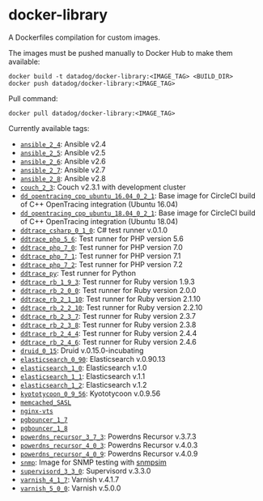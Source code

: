 # docker-library

A Dockerfiles compilation for custom images.

The images must be pushed manually to Docker Hub to make them available:

```shell script
docker build -t datadog/docker-library:<IMAGE_TAG> <BUILD_DIR>
docker push datadog/docker-library:<IMAGE_TAG>
```

Pull command:

```shell script
docker pull datadog/docker-library:<IMAGE_TAG>
```

Currently available tags:

* [`ansible_2_4`](https://github.com/DataDog/docker-library/tree/master/ansible/2.4): Ansible v2.4
* [`ansible_2_5`](https://github.com/DataDog/docker-library/tree/master/ansible/2.5): Ansible v2.5
* [`ansible_2_6`](https://github.com/DataDog/docker-library/tree/master/ansible/2.6): Ansible v2.6
* [`ansible_2_7`](https://github.com/DataDog/docker-library/tree/master/ansible/2.7): Ansible v2.7
* [`ansible_2_8`](https://github.com/DataDog/docker-library/tree/master/ansible/2.8): Ansible v2.8
* [`couch_2_3`](https://github.com/DataDog/docker-library/tree/master/couch/2.3): Couch v2.3.1 with development cluster
* [`dd_opentracing_cpp_ubuntu_16.04_0_2_1`](https://github.com/DataDog/docker-library/tree/master/dd-opentracing-cpp/ubuntu_16.04/0.2.1): Base image for CircleCI build of C++ OpenTracing integration (Ubuntu 16.04)
* [`dd_opentracing_cpp_ubuntu_18.04_0_2_1`](https://github.com/DataDog/docker-library/tree/master/dd-opentracing-cpp/ubuntu_18.04/0.2.1): Base image for CircleCI build of C++ OpenTracing integration (Ubuntu 18.04)
* [`ddtrace_csharp_0_1_0`](https://github.com/DataDog/docker-library/tree/master/dd-trace-csharp/0.1.0): C# test runner v.0.1.0
* [`ddtrace_php_5_6`](https://github.com/DataDog/docker-library/tree/master/dd-trace-php/Dockerfile_56): Test runner for PHP version 5.6
* [`ddtrace_php_7_0`](https://github.com/DataDog/docker-library/tree/master/dd-trace-php/Dockerfile_70): Test runner for PHP version 7.0
* [`ddtrace_php_7_1`](https://github.com/DataDog/docker-library/tree/master/dd-trace-php/Dockerfile_71): Test runner for PHP version 7.1
* [`ddtrace_php_7_2`](https://github.com/DataDog/docker-library/tree/master/dd-trace-php/Dockerfile_72): Test runner for PHP version 7.2
* [`ddtrace_py`](https://github.com/DataDog/docker-library/tree/master/dd-trace-py): Test runner for Python
* [`ddtrace_rb_1_9_3`](https://github.com/DataDog/docker-library/tree/master/dd-trace-rb/1.9.3): Test runner for Ruby version 1.9.3
* [`ddtrace_rb_2_0_0`](https://github.com/DataDog/docker-library/tree/master/dd-trace-rb/2.0.0): Test runner for Ruby version 2.0.0
* [`ddtrace_rb_2_1_10`](https://github.com/DataDog/docker-library/tree/master/dd-trace-rb/2.1.10): Test runner for Ruby version 2.1.10
* [`ddtrace_rb_2_2_10`](https://github.com/DataDog/docker-library/tree/master/dd-trace-rb/2.2.10): Test runner for Ruby version 2.2.10
* [`ddtrace_rb_2_3_7`](https://github.com/DataDog/docker-library/tree/master/dd-trace-rb/2.3.7): Test runner for Ruby version 2.3.7
* [`ddtrace_rb_2_3_8`](https://github.com/DataDog/docker-library/tree/master/dd-trace-rb/2.3.8): Test runner for Ruby version 2.3.8
* [`ddtrace_rb_2_4_4`](https://github.com/DataDog/docker-library/tree/master/dd-trace-rb/2.4.4): Test runner for Ruby version 2.4.4
* [`ddtrace_rb_2_4_6`](https://github.com/DataDog/docker-library/tree/master/dd-trace-rb/2.4.6): Test runner for Ruby version 2.4.6
* [`druid_0_15`](https://github.com/DataDog/docker-library/tree/master/druid/0.15): Druid v.0.15.0-incubating
* [`elasticsearch_0_90`](https://github.com/DataDog/docker-library/tree/master/elasticsearch/0.90): Elasticsearch v.0.90.13
* [`elasticsearch_1_0`](https://github.com/DataDog/docker-library/tree/master/elasticsearch/1.0): Elasticsearch v.1.0
* [`elasticsearch_1_1`](https://github.com/DataDog/docker-library/tree/master/elasticsearch/1.1): Elasticsearch v.1.1
* [`elasticsearch_1_2`](https://github.com/DataDog/docker-library/tree/master/elasticsearch/1.2): Elasticsearch v.1.2
* [`kyototycoon_0_9_56`](https://github.com/DataDog/docker-library/tree/master/kyototycoon/0.9.56): Kyototycoon v.0.9.56
* [`memcached_SASL`](https://github.com/DataDog/docker-library/tree/master/memcached)
* [`nginx-vts`](https://github.com/DataDog/docker-library/tree/master/nginx-vts)
* [`pgbouncer_1_7`](https://github.com/DataDog/docker-library/tree/master/pgbouncer/1.7)
* [`pgbouncer_1_8`](https://github.com/DataDog/docker-library/tree/master/pgbouncer/1.8)
* [`powerdns_recursor_3_7_3`](https://github.com/DataDog/docker-library/tree/master/powerdns\_recursor/3.7.3): Powerdns Recursor v.3.7.3
* [`powerdns_recursor_4_0_3`](https://github.com/DataDog/docker-library/tree/master/powerdns\_recursor/4.0.3): Powerdns Recursor v.4.0.3
* [`powerdns_recursor_4_0_9`](https://github.com/DataDog/docker-library/tree/master/powerdns\_recursor/4.0.9): Powerdns Recursor v.4.0.9
* [`snmp`](https://github.com/DataDog/docker-library/tree/master/snmp): Image for SNMP testing with [snmpsim](http://snmplabs.com/snmpsim/quickstart.html)
* [`supervisord_3_3_0`](https://github.com/DataDog/docker-library/tree/master/supervisord/3.3.0): Supervisord v.3.3.0
* [`varnish_4_1_7`](https://github.com/DataDog/docker-library/tree/master/varnish/4.1.7): Varnish v.4.1.7
* [`varnish_5_0_0`](https://github.com/DataDog/docker-library/tree/master/varnish/5.0.0): Varnish v.5.0.0
